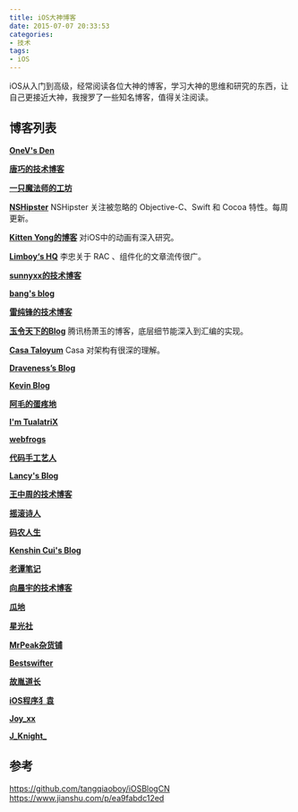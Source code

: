 ```yaml
---
title: iOS大神博客
date: 2015-07-07 20:33:53
categories:
- 技术
tags:
- iOS
---
```


iOS从入门到高级，经常阅读各位大神的博客，学习大神的思维和研究的东西，让自己更接近大神，我搜罗了一些知名博客，值得关注阅读。

<!--more-->

## 博客列表

[**OneV's Den**](http://onevcat.com)

[**唐巧的技术博客**](http://blog.devtang.com)

[**一只魔法师的工坊**](http://blog.ibireme.com)

[**NSHipster**](http://nshipster.cn)
NSHipster 关注被忽略的 Objective-C、Swift 和 Cocoa 特性。每周更新。

[**Kitten Yong的博客**](http://kittenyang.com)
对iOS中的动画有深入研究。

[**Limboy‘s HQ**](http://limboy.me)
李忠关于 RAC 、组件化的文章流传很广。

[**sunnyxx的技术博客**](http://blog.sunnyxx.com)

[**bang's blog**](http://blog.cnbang.net)

[**雷纯锋的技术博客**](http://blog.leichunfeng.com)

[**玉令天下的Blog**](http://yulingtianxia.com)
腾讯杨萧玉的博客，底层细节能深入到汇编的实现。

[**Casa Taloyum**](http://casatwy.com)
Casa 对架构有很深的理解。

[**Draveness’s Blog**](https://draveness.me/tag/iOS/)

[**Kevin Blog**](http://zhowkev.in)

[**阿毛的蛋疼地**](http://www.xiangwangfeng.com)

[**I'm TualatriX**](http://imtx.me)

[**webfrogs**](http://blog.nswebfrog.com/)

[**代码手工艺人**](http://joeyio.com)

[**Lancy's Blog**](http://gracelancy.com)

[**王中周的技术博客**](http://wangzz.github.io)

[**摇滚诗人**](http://cnblogs.com/biosli)

[**码农人生**](http://msching.github.io)

[**Kenshin Cui's Blog**](http://www.cnblogs.com/kenshincui)

[**老谭笔记**](http://www.tanhao.me)

[**向晨宇的技术博客**](http://www.iosxxx.com)

[**瓜地**](http://www.desgard.com)

[**星光社**](https://ming1016.github.io)

[**MrPeak杂货铺**](http://mrpeak.cn)

[**Bestswifter**](https://juejin.im/user/57638ad8207703006b06e3ef/posts)

[**故胤道长**](https://www.jianshu.com/u/8d5b91490ca5)

[**iOS程序犭袁**](https://www.jianshu.com/u/96a14318a4de)

[**Joy_xx**](https://juejin.im/user/5656f11760b28da566412f03/posts)

[**J_Knight_**](https://juejin.im/user/57f8ffda2e958a005581e3c0/posts)


## 参考

https://github.com/tangqiaoboy/iOSBlogCN
https://www.jianshu.com/p/ea9fabdc12ed

